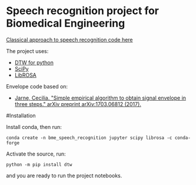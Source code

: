 # Speech recognition project for Biomedical Engineering

[Classical approach to speech recognition code here](https://github.com/LDTV/bme_speech_recognition/blob/master/classical_approach.ipynb)

The project uses:
* [DTW for python](https://github.com/pierre-rouanet/dtw)
* [SciPy](https://www.scipy.org/)
* [LibROSA](https://librosa.github.io/librosa/)

Envelope code based on:
* [Jarne, Cecilia. "Simple empirical algorithm to obtain signal envelope in three steps." arXiv preprint arXiv:1703.06812 (2017).](https://arxiv.org/pdf/1703.06812.pdf)

#Installation

Install conda, then run:
```
conda create -n bme_speech_recognition jupyter scipy librosa -c conda-forge
```
Activate the source, run:
```
python -m pip install dtw
```
and you are ready to run the project notebooks.
